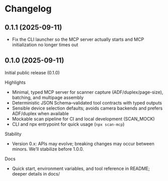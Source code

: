 # Changelog

## 0.1.1 (2025-09-11)

- Fix the CLI launcher so the MCP server actually starts and MCP initialization no longer times out

## 0.1.0 (2025-09-11)

Initial public release (0.1.0)

Highlights
- Minimal, typed MCP server for scanner capture (ADF/duplex/page-size), batching, and multipage assembly
- Deterministic JSON Schema–validated tool contracts with typed outputs
- Sensible device selection defaults; avoids camera backends and prefers ADF/duplex when available
- Mockable scan pipeline for CI and local development (SCAN_MOCK)
- CLI and npx entrypoint for quick usage (`npx scan-mcp`)

Stability
- Version 0.x: APIs may evolve; breaking changes may occur between minors. We’ll stabilize before 1.0.0.

Docs
- Quick start, environment variables, and tool reference in README; deeper details in docs/

